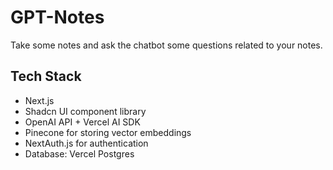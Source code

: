 # GPT-Notes

Take some notes and ask the chatbot some questions related to your notes.

## Tech Stack

- Next.js
- Shadcn UI component library
- OpenAI API + Vercel AI SDK
- Pinecone for storing vector embeddings
- NextAuth.js for authentication
- Database: Vercel Postgres
